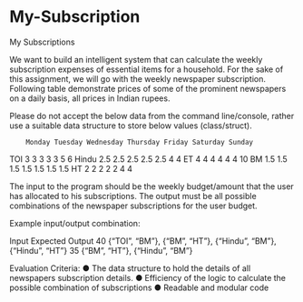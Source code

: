 # My-Subscription
My Subscriptions

We want to build an intelligent system that can calculate the weekly subscription expenses of
essential items for a household. For the sake of this assignment, we will go with the weekly
newspaper subscription. Following table demonstrate prices of some of the prominent
newspapers on a daily basis, all prices in Indian rupees.


Please do not accept the below data from the command line/console, rather use a suitable data
structure to store below values (class/struct).


        Monday Tuesday Wednesday Thursday Friday Saturday Sunday
TOI     3       3      3          3        3       5       6
Hindu   2.5     2.5    2.5        2.5      2.5     4       4
ET      4       4      4          4        4       4       10
BM      1.5     1.5    1.5        1.5      1.5     1.5     1.5
HT      2       2      2          2        2       4       4

The input to the program should be the weekly budget/amount that the user has allocated to his
subscriptions. The output must be all possible combinations of the newspaper subscriptions for
the user budget.

Example input/output combination:

Input      Expected Output
40        {“TOI”, “BM”}, {“BM”, “HT”}, {“Hindu”, “BM”}, {“Hindu”, “HT”}
35        {“BM”, “HT”}, {“Hindu”, “BM”}

Evaluation Criteria:
● The data structure to hold the details of all newspapers subscription details.
● Efficiency of the logic to calculate the possible combination of subscriptions
● Readable and modular code
